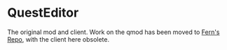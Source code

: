 # QuestEditor
The original mod and client. Work on the qmod has been moved to [Fern's Repo](https://github.com/Fernthedev/quest-rue), with the client here obsolete.
